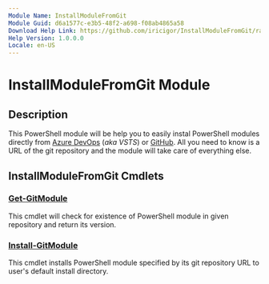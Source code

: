 ```yaml
---
Module Name: InstallModuleFromGit
Module Guid: d6a1577c-e3b5-48f2-a698-f08ab4865a58
Download Help Link: https://github.com/iricigor/InstallModuleFromGit/raw/master/cab/
Help Version: 1.0.0.0
Locale: en-US
---
```


# InstallModuleFromGit Module
## Description
This PowerShell module will be help you to easily instal PowerShell modules directly from [Azure DevOps](https://azure.microsoft.com/en-us/services/devops/repos/) (_aka VSTS_) or [GitHub](https://github.com/).
All you need to know is a URL of the git repository and the module will take care of everything else.

## InstallModuleFromGit Cmdlets
### [Get-GitModule](Get-GitModule.md)
This cmdlet will check for existence of PowerShell module in given repository and return its version.

### [Install-GitModule](Install-GitModule.md)
This cmdlet installs PowerShell module specified by its git repository URL to user's default install directory.

